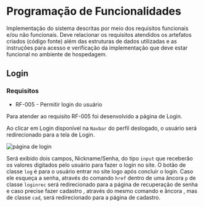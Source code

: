 # Programação de Funcionalidades

Implementação do sistema descritas por meio dos requisitos funcionais e/ou não funcionais. Deve relacionar os requisitos atendidos os artefatos criados (código fonte) além das estruturas de dados utilizadas e as instruções para acesso e verificação da implementação que deve estar funcional no ambiente de hospedagem.







## Login

### Requisitos

- RF-005 - Permitir login do usuário

Para atender ao requisito RF-005 foi desenvolvido a página de Login.

Ao clicar em Login disponível na `Navbar` do perfil deslogado, o usuário será redirecionado para a tela de Login.

![página de login](https://user-images.githubusercontent.com/111810318/200005181-39eceb27-075b-4ac5-9ada-2b70ca9dc67b.jpg)

Será exibido dois campos, Nickname/Senha, do tipo `input` que receberão os valores digitados pelo usuário para fazer o login no site. O botão de classe `log` é para o usuário entrar no site logo após concluir o login. Caso ele esqueça a senha,  através do comando `href` dentro de uma âncora `p` de classe `loginrec` será redirecionado para a página de recuperação de senha e caso precise fazer cadastro , através do mesmo comando e âncora , mas de classe `cad`, será redirecionado para a página de cadastro.

